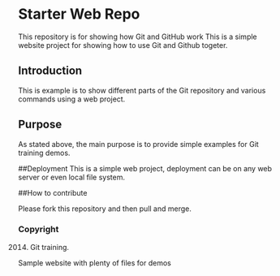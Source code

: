 # Starter Web Repo

This repository is for showing how Git and GitHub work
This is a simple website project for showing how to use Git and Github togeter.

## Introduction

This is example is to show different parts of the Git repository and various commands
using a web project.

## Purpose

As stated above, the main purpose is to provide simple examples for Git training demos.

##Deployment
This is a simple web project, deployment can be on any web server or even local file system.

##How to contribute

Please fork this repository and then pull and merge.

### Copyright

2014. Git training.

Sample website with plenty of files for demos
